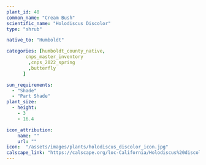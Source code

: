 ```yaml
---
plant_id: 40
common_name: "Cream Bush"
scientific_name: "Holodiscus Discolor"
type: "shrub"

native_to: "Humboldt"

categories: [humboldt_county_native,
       cnps_master_inventory
        ,cnps_2022_spring
        ,butterfly
      ]

sun_requirements:
  - "Shade"
  - "Part Shade"
plant_size:
  - height: 
    - 3
    - 16.4

icon_attribution: 
    name: ""
    url: ""
icon:  "/assets/images/plants/holodiscus_discolor_icon.jpg"
calscape_link: "https://calscape.org/loc-California/Holodiscus%20discolor(%20)"
---
```


